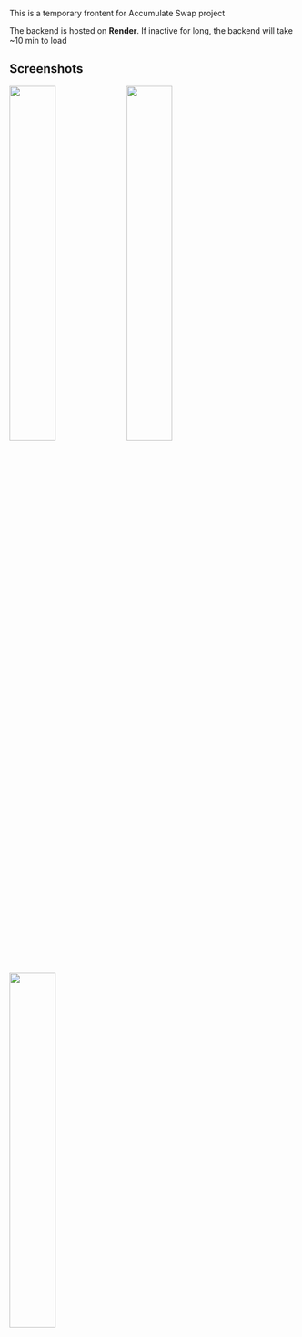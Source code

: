 This is a temporary frontent for Accumulate Swap project

The backend is  hosted on **Render**. 
If inactive for long, the backend will take ~10 min to load

## Screenshots
<div>
  <img src="https://github.com/user-attachments/assets/7b8d0cbe-2079-4c03-94cd-e1a29daea402" width="40%"/>
  <img src="https://github.com/user-attachments/assets/c5f62463-15bf-495c-b3de-e6b31547aa1f" width="40%"/>
  <img src="https://github.com/user-attachments/assets/7f5c6cfa-54af-4ae6-a59f-3642e92382c3" width="40%"/>
</div>
